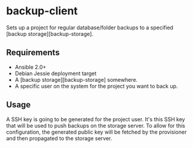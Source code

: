 # backup-client

Sets up a project for regular database/folder backups to a specified
[backup storage][backup-storage].

## Requirements

* Ansible 2.0+
* Debian Jessie deployment target
* A [backup storage][backup-storage] somewhere.
* A specific user on the system for the project you want to back up.

## Usage

A SSH key is going to be generated for the project user. It's this SSH key that will be used to
push backups on the storage server. To allow for this configuration, the generated public key will
be fetched by the provisioner and then propagated to the storage server.
